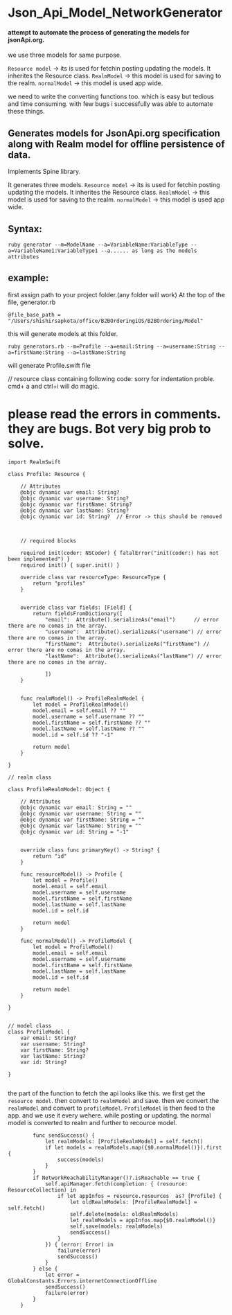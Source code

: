 # Json_Api_Model_NetworkGenerator

#### attempt to automate the process of generating the models for jsonApi.org.
we use three models for same purpose.

```Resource model``` -> its is used for fetchin posting updating the models. It inherites the Resource class.
```RealmModel``` -> this model is used for saving to the realm.
```normalModel``` -> this model is used app wide.

we need to write the converting functions too. which is easy but tedious and time consuming.
with few bugs i successfully was able to automate these things.

## Generates models for JsonApi.org specification along with Realm model for offline persistence of data.
Implements Spine library.

It generates three models.
```Resource model``` -> its is used for fetchin posting updating the models. It inherites the Resource class.
```RealmModel``` -> this model is used for saving to the realm.
```normalModel``` -> this model is used app wide.



## Syntax: 

```ruby generator --m=ModelName --a=VariableName:VariableType --a=VariableName1:VariableType1 --a...... as long as the models attributes```


## example:
first assign path to your project folder.(any folder will work)
At the top of the file, generator.rb

```@file_base_path = "/Users/shishirsapkota/office/B2BOrderingiOS/B2BOrdering/Model"```

this will generate models at this folder.


```ruby generators.rb --m=Profile --a=email:String --a=username:String --a=firstName:String --a=lastName:String```


will generate Profile.swift file





// resource class containing following code:
sorry for indentation proble. cmd+ a and ctrl+i will do magic.

# please read the errors in comments. they are bugs. Bot very big prob to solve.


```import Foundation
import RealmSwift

class Profile: Resource {
    
    // Attributes
    @objc dynamic var email: String? 
    @objc dynamic var username: String?
    @objc dynamic var firstName: String?
    @objc dynamic var lastName: String?
    @objc dynamic var id: String?  // Error -> this should be removed
    
    
    
    // required blocks
    
    required init(coder: NSCoder) { fatalError("init(coder:) has not been implemented") }
    required init() { super.init() }
    
    override class var resourceType: ResourceType {
        return "profiles"
    }
    
    
    override class var fields: [Field] {
        return fieldsFromDictionary([   
            "email":  Attribute().serializeAs("email")      // error there are no comas in the array.
            "username":  Attribute().serializeAs("username") // error there are no comas in the array.
            "firstName":  Attribute().serializeAs("firstName") // error there are no comas in the array.
            "lastName":  Attribute().serializeAs("lastName") // error there are no comas in the array.
            
            ])
    }
    
    
    func realmModel() -> ProfileRealmModel {
        let model = ProfileRealmModel()
        model.email = self.email ?? ""
        model.username = self.username ?? ""
        model.firstName = self.firstName ?? ""
        model.lastName = self.lastName ?? ""
        model.id = self.id ?? "-1"
        
        return model
    }
    
}

// realm class

class ProfileRealmModel: Object {
    
    // Attributes
    @objc dynamic var email: String = "" 
    @objc dynamic var username: String = ""
    @objc dynamic var firstName: String = ""
    @objc dynamic var lastName: String = ""
    @objc dynamic var id: String = "-1"
    
    
    override class func primaryKey() -> String? {
        return "id"
    }
    
    func resourceModel() -> Profile {
        let model = Profile()
        model.email = self.email
        model.username = self.username
        model.firstName = self.firstName
        model.lastName = self.lastName
        model.id = self.id
        
        return model
    }
    
    func normalModel() -> ProfileModel {
        let model = ProfileModel()
        model.email = self.email
        model.username = self.username
        model.firstName = self.firstName
        model.lastName = self.lastName
        model.id = self.id
        
        return model
    }
    
}


// model class
class ProfileModel {
    var email: String? 
    var username: String?
    var firstName: String?
    var lastName: String?
    var id: String?
    
}


```
the part of the function to fetch the api  looks like this. we first get the ```resource model```. then convert to ```realmModel``` and save.
then we convert the ```realmModel``` and convert to ```profileModel```. ```ProfileModel``` is then feed to the app. and we use it every wehere.
while posting or updating. the normal model is converted to realm and further to recource model.

``` func fetchProfile(success: @escaping (ProfileModel) -> (), failure: @escaping  (Error) -> ()) {
        func sendSuccess() {
            let realmModels: [ProfileRealmModel] = self.fetch()
            if let models = realmModels.map({$0.normalModel()}).first {
                success(models)
            }
        }
        if NetworkReachabilityManager()?.isReachable == true {
            self.apiManager.fetch(completion: { (resource: ResourceCollection) in
                if let appInfos = resource.resources  as? [Profile] {
                    let oldRealmModels: [ProfileRealmModel] = self.fetch()
                    self.delete(models: oldRealmModels)
                    let realmModels = appInfos.map{$0.realmModel()}
                    self.save(models: realmModels)
                    sendSuccess()
                }
            }) { (error: Error) in
                failure(error)
                sendSuccess()
            }
        } else {
            let error = GlobalConstants.Errors.internetConnectionOffline
            sendSuccess()
            failure(error)
        }
    }
